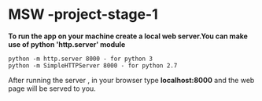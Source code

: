 # MSW -project-stage-1

**To run the app on your machine create a local web server.You can make use of python 'http.server' module**

```
python -m http.server 8000 - for python 3
python -m SimpleHTTPServer 8000 - for python 2.7
```

After running the server , in your browser type **localhost:8000** and the web page will be served to you.
